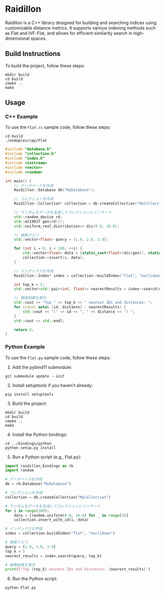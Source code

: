 # Raidillon

Raidillon is a C++ library designed for building and searching indices using customizable distance metrics. It supports various indexing methods such as Flat and IVF-Flat, and allows for efficient similarity search in high-dimensional spaces.

## Build Instructions

To build the project, follow these steps:
```
mkdir build
cd build
cmake ..
make
```

## Usage

### C++ Example
To use the `Flat.cc` sample code, follow these steps:
```
cd build
./exmaples/cpp/Flat
```

```Flat.cc
#include "database.h"
#include "collection.h"
#include "index.h"
#include <iostream>
#include <vector>
#include <random>

int main() {
    // データベースを作成
    Raidillon::Database db("MyDatabase");

    // コレクションを作成
    Raidillon::Collection* collection = db.createCollection("MyCollection");

    // ランダムなデータを生成してコレクションにインサート
    std::random_device rd;
    std::mt19937 gen(rd());
    std::uniform_real_distribution<> dis(0.0, 10.0);

    // 検索クエリ
    std::vector<float> query = {1.0, 2.0, 3.0};

    for (int i = 0; i < 100; ++i) {
        std::vector<float> data = {static_cast<float>(dis(gen)), static_cast<float>(dis(gen)), static_cast<float>(dis(gen))};
        collection->insert(i, data);
    }

    // インデックスを作成
    Raidillon::Index* index = collection->buildIndex("flat", "euclidean");

    int top_k = 5;
    std::vector<std::pair<int, float>> nearestResults = index->search(query, top_k);

    // 検索結果を表示
    std::cout << "Top " << top_k << " nearest IDs and distances: ";
    for (const auto& [id, distance] : nearestResults) {
        std::cout << "(" << id << ", " << distance << ") ";
    }
    std::cout << std::endl;

    return 0;
}
```

### Python Example
To use the `Flat.py` sample code, follow these steps:

1. Add the pybind11 submodule:
```
git submodule update --init
```

2. Install setuptools if you haven't already:
```
pip install setuptools
```

3. Build the project:
```
mkdir build
cd build
cmake ..
make
```

4. Install the Python bindings:
```
cd ../bindings/python
python setup.py install
```

5. Run a Python script (e.g., Flat.py):
```Flat.py
import raidillon_bindings as rb
import random

# データベースを作成
db = rb.Database("MyDatabase")

# コレクションを作成
collection = db.createCollection("MyCollection")

# ランダムなデータを生成してコレクションにインサート
for i in range(100):
    data = [random.uniform(0.0, 10.0) for _ in range(3)]
    collection.insert_with_id(i, data)

# インデックスを作成
index = collection.buildIndex("flat", "euclidean")

# 検索クエリ
query = [1.0, 2.0, 3.0]
top_k = 5
nearest_results = index.search(query, top_k)

# 検索結果を表示
print(f"Top {top_k} nearest IDs and distances: {nearest_results}")
```

6. Run the Python script:
```
python Flat.py
```
